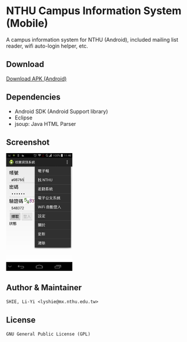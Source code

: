 NTHU Campus Information System (Mobile)
=======================================
A campus information system for NTHU (Android), included mailing list reader, wifi auto-login helper, etc.

Download
--------
[Download APK (Android)](https://github.com/lyshie/nthu-cis/raw/master/bin/CIS.apk)

Dependencies
------------
  * Android SDK (Android Support library)
  * Eclipse
  * jsoup: Java HTML Parser

Screenshot
----------
<img src="./screenshot.png" alt="Screentshot" width="180" />

Author & Maintainer
-------------------
    SHIE, Li-Yi <lyshie@mx.nthu.edu.tw>

License
-------
    GNU General Public License (GPL)
